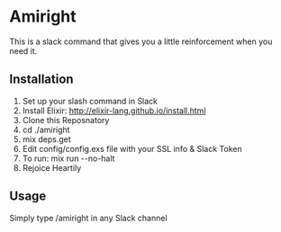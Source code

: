 # Amiright
This is a slack command that gives you a little reinforcement when you need it.

## Installation

1) Set up your slash command in Slack
2) Install Elixir: http://elixir-lang.github.io/install.html
3) Clone this Reposnatory
4) cd ./amiright
5) mix deps.get
6) Edit config/config.exs file with your SSL info & Slack Token
7) To run: mix run --no-halt
8) Rejoice Heartily 

## Usage
Simply type /amiright in any Slack channel